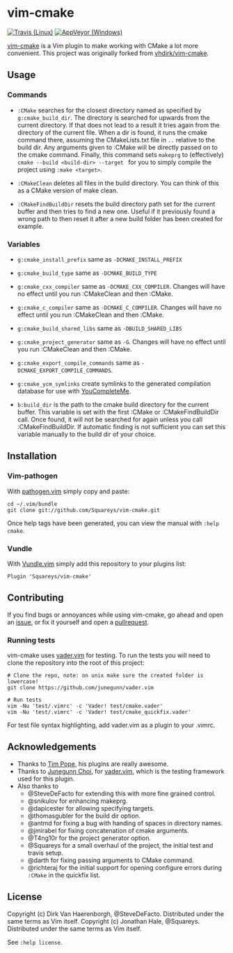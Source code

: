 # vim-cmake
[![Travis (Linux)](https://travis-ci.org/Squareys/vim-cmake.svg?branch=master)](https://travis-ci.org/Squareys/vim-cmake)
[![AppVeyor (Windows)](https://ci.appveyor.com/api/projects/status/8x1tk0wbu4564m43?svg=true)](https://ci.appveyor.com/project/Squareys/vim-cmake)

[vim-cmake](https://github.com/Squareys/vim-cmake) is a Vim plugin to make working with CMake a lot more convenient.
This project was originally forked from [vhdirk/vim-cmake](https://github.com/vhdirk/vim-cmake).

## Usage

### Commands

 * `:CMake` searches for the closest directory named as specified by `g:cmake_build_dir`.
The directory is searched for upwards from the current directory. If that does not lead to a result it tries again from the directory of the current file.
When a dir is found, it runs the cmake command there, assuming the CMakeLists.txt
file in `..` relative to the build dir.
Any arguments given to :CMake will be directly passed on to the cmake command.
Finally, this command sets `makeprg` to (effectively) `cmake --build <build-dir> --target ` for you to simply compile the project using `:make <target>`.

 * `:CMakeClean` deletes all files in the build directory. You can think of this as a CMake version of make clean.

 * `:CMakeFindBuildDir` resets the build directory path set for the current buffer and then tries to find a new one. Useful if it previously found a wrong path to then reset it after a new build folder has been created for example.

### Variables

 * `g:cmake_install_prefix` same as `-DCMAKE_INSTALL_PREFIX`

 * `g:cmake_build_type` same as `-DCMAKE_BUILD_TYPE`

 * `g:cmake_cxx_compiler` same as `-DCMAKE_CXX_COMPILER`. Changes will have no effect until you run :CMakeClean and then :CMake.

 * `g:cmake_c_compiler` same as `-DCMAKE_C_COMPILER`. Changes will have no effect until you run :CMakeClean and then :CMake.

 * `g:cmake_build_shared_libs` same as `-DBUILD_SHARED_LIBS`

 * `g:cmake_project_generator` same as `-G`. Changes will have no effect until you run :CMakeClean and then :CMake.

 * `g:cmake_export_compile_commands` same as `-DCMAKE_EXPORT_COMPILE_COMMANDS`.

 * `g:cmake_ycm_symlinks` create symlinks to the generated compilation database for use with [YouCompleteMe](https://github.com/Valloric/YouCompleteMe/).

 * `b:build_dir` is the path to the cmake build directory for the current buffer. This variable is set with the first :CMake or :CMakeFindBuildDir call. Once found, it will not be searched for again unless you call :CMakeFindBuildDir. If automatic finding is not sufficient you can set this variable manually to the build dir of your choice.


## Installation


### Vim-pathogen

With [pathogen.vim](https://github.com/tpope/vim-pathogen) simply copy and paste:

    cd ~/.vim/bundle
    git clone git://github.com/Squareys/vim-cmake.git

Once help tags have been generated, you can view the manual with
`:help cmake`.

### Vundle

With [Vundle.vim](https://github.com/VundleVim/Vundle.vim) simply add this repository to your plugins list:

    Plugin 'Squareys/vim-cmake'

## Contributing

If you find bugs or annoyances while using vim-cmake, go ahead and open an [issue](https://github.com/Squareys/vim-cmake/issues), or fix it yourself and open a [pullrequest](https://github.com/Squareys/vim-cmake/pulls).

### Running tests

vim-cmake uses [vader.vim](https://github.com/junegunn/vader.vim) for testing. To run the tests you will need to clone the repository into the root of this project:

```
# Clone the repo, note: on unix make sure the created folder is lowercase!
git clone https://github.com/junegunn/vader.vim

# Run tests
vim -Nu 'test/.vimrc' -c 'Vader! test/cmake.vader'
vim -Nu 'test/.vimrc' -c 'Vader! test/cmake_quickfix.vader'
```

For test file syntax highlighting, add vader.vim as a plugin to your .vimrc.

## Acknowledgements

 * Thanks to [Tim Pope](http://tpo.pe/), his plugins are really awesome.
 * Thanks to [Junegunn Choi](https://junegunn.kr/), for [vader.vim](https://github.com/junegunn/vader.vim), which is the testing framework used for this plugin.
 * Also thanks to
    * @SteveDeFacto for extending this with more fine grained control.
    * @snikulov for enhancing makeprg.
    * @dapicester for allowing specifying targets.
    * @thomasgubler for the build dir option.
    * @antmd for fixing a bug with handing of spaces in directory names.
    * @jmirabel for fixing concatenation of cmake arguments.
    * @T4ng10r for the project generator option.
    * @Squareys for a small overhaul of the project, the initial test and travis setup.
    * @darth for fixing passing arguments to CMake command.
    * @richteraj for the initial support for opening configure errors during `:CMake` in the quickfix list.

## License

Copyright (c) Dirk Van Haerenborgh, @SteveDeFacto. Distributed under the same terms as Vim itself.
Copyright (c) Jonathan Hale, @Squareys. Distributed under the same terms as Vim itself.

See `:help license`.
